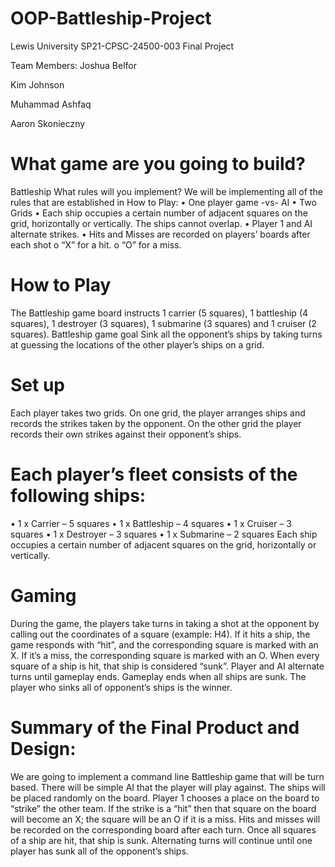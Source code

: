 # OOP-Battleship-Project
Lewis University SP21-CPSC-24500-003 Final Project

Team Members: 
Joshua Belfor

Kim Johnson

Muhammad Ashfaq

Aaron Skonieczny

# What game are you going to build?
Battleship
What rules will you implement?
We will be implementing all of the rules that are established in How to Play:
•	One player game -vs- AI
•	Two Grids
•	Each ship occupies a certain number of adjacent squares on the grid, horizontally or vertically. The ships cannot overlap.
•	Player 1 and AI alternate strikes.
•	Hits and Misses are recorded on players’ boards after each shot
o	“X” for a hit.
o	“O” for a miss.

# How to Play
The Battleship game board instructs 1 carrier (5 squares), 1 battleship (4 squares), 1 destroyer (3 squares), 1 submarine (3 squares) and 1 cruiser (2 squares).
Battleship game goal
Sink all the opponent’s ships by taking turns at guessing the locations of the other player’s ships on a grid.

# Set up
Each player takes two grids. On one grid, the player arranges ships and records the strikes taken by the opponent. On the other grid the player records their own strikes against their opponent’s ships.

# Each player’s fleet consists of the following ships:
•	1 x Carrier – 5 squares
•	1 x Battleship – 4 squares
•	1 x Cruiser – 3 squares
•	1 x Destroyer – 3 squares
•	1 x Submarine – 2 squares
Each ship occupies a certain number of adjacent squares on the grid, horizontally or vertically.

# Gaming
During the game, the players take turns in taking a shot at the opponent by calling out the coordinates of a square (example: H4). If it hits a ship, the game responds with “hit”, and the corresponding square is marked with an X. If it’s a miss, the corresponding square is marked with an O. When every square of a ship is hit, that ship is considered “sunk”. Player and AI alternate turns until gameplay ends. Gameplay ends when all ships are sunk. The player who sinks all of opponent’s ships is the winner. 

# Summary of the Final Product and Design: 
We are going to implement a command line Battleship game that will be turn based. There will be simple AI that the player will play against. The ships will be placed randomly on the board. Player 1 chooses a place on the board to “strike” the other team. If the strike is a “hit” then that square on the board will become an X; the square will be an O if it is a miss. Hits and misses will be recorded on the corresponding board after each turn. Once all squares of a ship are hit, that ship is sunk. Alternating turns will continue until one player has sunk all of the opponent’s ships. 


